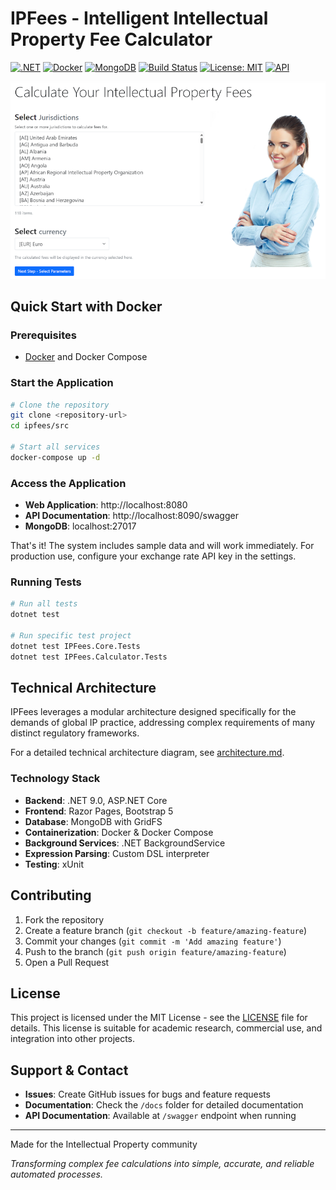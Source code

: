 # IPFees - Intelligent Intellectual Property Fee Calculator

[![.NET](https://img.shields.io/badge/.NET-9.0-purple?logo=dotnet)](https://dotnet.microsoft.com)
[![Docker](https://img.shields.io/badge/Docker-Supported-blue?logo=docker)](https://docker.com)
[![MongoDB](https://img.shields.io/badge/Database-MongoDB-green?logo=mongodb)](https://mongodb.com)
[![Build Status](https://img.shields.io/badge/build-passing-brightgreen)](https://github.com/ipfees/ipfees)
[![License: MIT](https://img.shields.io/badge/License-MIT-yellow.svg)](https://opensource.org/licenses/MIT)
[![API](https://img.shields.io/badge/API-REST-orange)](https://localhost:8090/swagger)

![IPFees Application Screenshot](ipfees-screenshot.png)

## Quick Start with Docker

### Prerequisites

- [Docker](https://docker.com) and Docker Compose

### Start the Application

```bash
# Clone the repository
git clone <repository-url>
cd ipfees/src

# Start all services
docker-compose up -d
```

### Access the Application

- **Web Application**: http://localhost:8080
- **API Documentation**: http://localhost:8090/swagger
- **MongoDB**: localhost:27017

That's it! The system includes sample data and will work immediately. For production use, configure your exchange rate API key in the settings.

### Running Tests

```bash
# Run all tests
dotnet test

# Run specific test project
dotnet test IPFees.Core.Tests
dotnet test IPFees.Calculator.Tests
```

## Technical Architecture

IPFees leverages a modular architecture designed specifically for the demands of global IP practice, addressing complex requirements of many distinct regulatory frameworks.

For a detailed technical architecture diagram, see [architecture.md](architecture.md).

### Technology Stack

- **Backend**: .NET 9.0, ASP.NET Core
- **Frontend**: Razor Pages, Bootstrap 5
- **Database**: MongoDB with GridFS
- **Containerization**: Docker & Docker Compose
- **Background Services**: .NET BackgroundService
- **Expression Parsing**: Custom DSL interpreter
- **Testing**: xUnit

## Contributing

1. Fork the repository
2. Create a feature branch (`git checkout -b feature/amazing-feature`)
3. Commit your changes (`git commit -m 'Add amazing feature'`)
4. Push to the branch (`git push origin feature/amazing-feature`)
5. Open a Pull Request

## License

This project is licensed under the MIT License - see the [LICENSE](LICENSE) file for details. This license is suitable for academic research, commercial use, and integration into other projects.

## Support & Contact

- **Issues**: Create GitHub issues for bugs and feature requests
- **Documentation**: Check the `/docs` folder for detailed documentation
- **API Documentation**: Available at `/swagger` endpoint when running

---

Made for the Intellectual Property community

_Transforming complex fee calculations into simple, accurate, and reliable automated processes._
